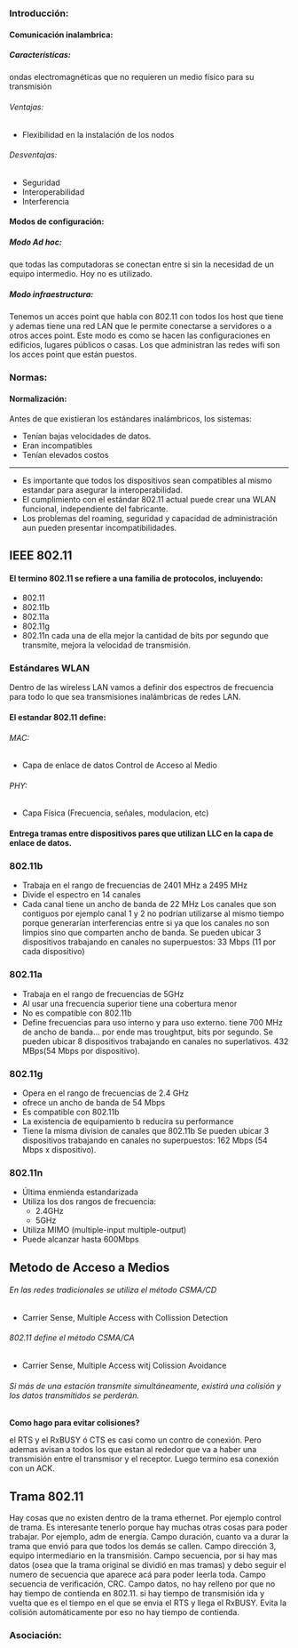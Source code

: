 ### Introducción:
#### Comunicación inalambrica:
##### Características: 
ondas electromagnéticas que no requieren un medio físico para su transmisión 
###### Ventajas:
- Flexibilidad en la instalación de los nodos
###### Desventajas:
- Seguridad
- Interoperabilidad
- Interferencia
#### Modos de configuración:
##### Modo Ad hoc:
que todas las computadoras se conectan entre si sin la necesidad de un equipo intermedio. Hoy no es utilizado.
##### Modo infraestructura:
Tenemos un acces point que habla con 802.11 con todos los host que tiene y ademas tiene una red LAN que le permite conectarse a servidores o a otros acces point. Este modo es como se hacen las configuraciones en edificios, lugares públicos o casas.
Los que administran las redes wifi son los acces point que están puestos.
### Normas:
#### Normalización:
Antes de que existieran los estándares inalámbricos, los sistemas:
- Tenían bajas velocidades de datos.
- Eran incompatibles
- Tenían elevados costos
--- 
- Es importante que todos los dispositivos sean compatibles al mismo estandar para asegurar la interoperabilidad.
- El cumplimiento con el estándar 802.11 actual puede crear una WLAN funcional, independiente del fabricante.
- Los problemas del roaming, seguridad y capacidad de administración aun pueden presentar incompatibilidades.
## IEEE 802.11
#### El termino 802.11 se refiere a una familia de protocolos, incluyendo:
- 802.11
- 802.11b
- 802.11a
- 802.11g
- 802.11n
cada una de ella mejor la cantidad de bits por segundo que transmite, mejora la velocidad de transmisión.
### Estándares WLAN 
Dentro de las wireless LAN vamos a definir dos espectros de frecuencia para todo lo que sea transmisiones inalámbricas de redes LAN.

#### El estandar 802.11 define:
###### MAC:
- Capa de enlace de datos Control de Acceso al Medio
###### PHY:
- Capa Física (Frecuencia, señales, modulacion, etc)
#### Entrega tramas entre dispositivos pares que utilizan LLC en la capa de enlace de datos.
### 802.11b
- Trabaja en el rango de frecuencias de 2401 MHz a 2495 MHz 
- Divide el espectro en 14 canales
- Cada canal tiene un ancho de banda de 22 MHz
Los canales que son contiguos por ejemplo canal 1 y 2 no podrían utilizarse al mismo tiempo porque generarían interferencias entre si ya que los canales no son limpios sino que comparten ancho de banda.
Se pueden ubicar 3 dispositivos trabajando en canales no superpuestos: 33 Mbps (11 por cada dispositivo)
### 802.11a
- Trabaja en el rango de frecuencias de 5GHz
- Al usar una frecuencia superior tiene una cobertura menor 
- No es compatible con 802.11b
- Define frecuencias para uso interno y para uso externo.
 tiene 700 MHz de ancho de banda... por ende mas troughtput, bits por segundo.
Se pueden ubicar 8 dispositivos trabajando en canales no superlativos. 432 MBps(54 Mbps por dispositivo).
### 802.11g
- Opera en el rango de frecuencias de 2.4 GHz
- ofrece un ancho de banda de 54 Mbps
- Es compatible con 802.11b
- La existencia de equipamiento b reducira su performance
- Tiene la misma division de canales que 802.11b
Se pueden ubicar 3 dispositivos trabajando en canales no superpuestos: 162 Mbps (54 Mbps x dispositivo).

### 802.11n
- Última enmienda estandarizada
- Utiliza los dos rangos de frecuencia:
	- 2.4GHz
	- 5GHz
- Utiliza MIMO (multiple-input multiple-output)
- Puede alcanzar hasta 600Mbps
## Metodo de Acceso a Medios
###### En las redes tradicionales se utiliza el método CSMA/CD
- Carrier Sense, Multiple Access with Collission Detection
###### 802.11 define el método CSMA/CA
- Carrier Sense, Multiple Access witj Colission Avoidance
###### Si más de una estación transmite simultáneamente, existirá una colisión y los datos transmitidos se perderán.
**Como hago para evitar colisiones?**

el RTS y el RxBUSY ó CTS es casi como un contro de conexión. Pero ademas avisan a todos los que estan al rededor que va a haber una transmisión entre el transmisor y el receptor. Luego termino esa conexión con un ACK. 
## Trama 802.11

Hay cosas que no existen dentro de la trama ethernet. Por ejemplo control de trama.
Es interesante tenerlo porque hay muchas otras cosas para poder trabajar. Por ejemplo, adm de energía. 
Campo duración, cuanto va a durar la trama que envió para que todos los demás se callen.
Campo dirección 3, equipo intermediario en la  transmisión.
Campo secuencia, por si hay mas datos (osea que la trama original se dividió en mas tramas) y debo seguir el numero de secuencia que aparece acá para poder leerla toda.
Campo secuencia de verificación, CRC.
Campo datos, no hay relleno por que no hay tiempo de contienda en 802.11. si hay tiempo de transmisión ida y vuelta que es el tiempo en el que se envia el RTS y llega el RxBUSY. Evita la colisión automáticamente por eso no hay tiempo de contienda.
### Asociación:
